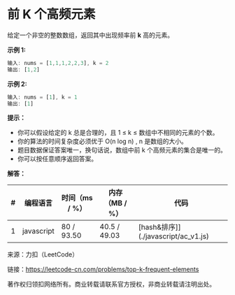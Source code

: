 # 前 K 个高频元素

给定一个非空的整数数组，返回其中出现频率前 **k** 高的元素。

**示例 1:**

``` javascript
输入: nums = [1,1,1,2,2,3], k = 2
输出: [1,2]
```

**示例 2:**

``` javascript
输入: nums = [1], k = 1
输出: [1]
```

**提示：**

- 你可以假设给定的 k 总是合理的，且 1 ≤ k ≤ 数组中不相同的元素的个数。
- 你的算法的时间复杂度必须优于 O(n log n) , n 是数组的大小。
- 题目数据保证答案唯一，换句话说，数组中前 k 个高频元素的集合是唯一的。
- 你可以按任意顺序返回答案。

**解答：**

**#**|**编程语言**|**时间（ms / %）**|**内存（MB / %）**|**代码**
--|--|--|--|--
1|javascript|80 / 93.50|40.5 / 49.03|[hash&排序]](./javascript/ac_v1.js)

来源：力扣（LeetCode）

链接：https://leetcode-cn.com/problems/top-k-frequent-elements

著作权归领扣网络所有。商业转载请联系官方授权，非商业转载请注明出处。
